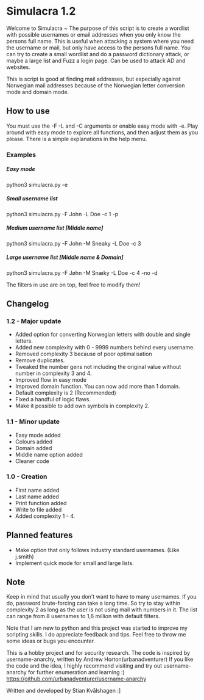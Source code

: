 # Simulacra 1.2
Welcome to Simulacra ~
The purpose of this script is to create a wordlist with possible usernames or email addresses when you only know the persons full name.
This is useful when attacking a system where you need the username or mail, but only have access to the persons full name.
You can try to create a small wordlist and do a password dictionary attack, or maybe a large list and Fuzz a login page.
Can be used to attack AD and websites.

This is script is good at finding mail addresses, but especially against Norwegian mail addresses because of the Norwegian letter conversion mode and domain mode.

## How to use
You must use the -F -L and -C arguments or enable easy mode with -e.
Play around with easy mode to explore all functions, and then adjust them as you please.
There is a simple explanations in the help menu.

### Examples
##### Easy mode
python3 simulacra.py -e
##### Small username list
python3 simulacra.py -F John -L Doe -c 1 -p
##### Medium username list [Middle name]
python3 simulacra.py -F John -M Sneaky -L Doe -c 3
##### Large username list [Middle name & Domain]
python3 simulacra.py -F Jøhn -M Snæky -L Doe -c 4 -no -d


The filters in use are on top, feel free to modify them!
## Changelog
### 1.2 - Major update
* Added option for converting Norwegian letters with double and single letters.
* Added new complexity with 0 - 9999 numbers behind every username.
* Removed complexity 3 because of poor optimalisation
* Remove duplicates.
* Tweaked the number gens not including the original value without number in complexity 3 and 4.
* Improved flow in easy mode
* Improved domain function. You can now add more than 1 domain.
* Default complexity is 2 (Recommended)
* Fixed a handful of logic flaws.
* Make it possible to add own symbols in complexity 2.
### 1.1 - Minor update
* Easy mode added
* Colours added
* Domain added
* Middle name option added
* Cleaner code
### 1.0 - Creation
* First name added
* Last name added
* Print function added
* Write to file added
* Added complexity 1 - 4.
## Planned features
* Make option that only follows industry standard usernames. (Like j.smith)
* Implement quick mode for small and large lists.

## Note
Keep in mind that usually you don't want to have to many usernames.
If you do, password brute-forcing can take a long time. So try to stay within complexity 2 as long as the user is not using mail with numbers in it.
The list can range from 8 usernames to 1,6 million with default filters.

Note that I am new to python and this project was started to improve my scripting skills.
I do appreciate feedback and tips. Feel free to throw me some ideas or bugs you encounter.

This is a hobby project and for security research.
The code is inspired by username-anarchy, written by Andrew Horton(urbanadventurer)
If you like the code and the idea, I highly recommend visiting and try out username-anarchy for further enumeration and learning :)
https://github.com/urbanadventurer/username-anarchy

Written and developed by Stian Kvålshagen :]
